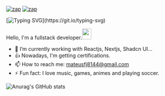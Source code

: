[![zap](https://img.shields.io/badge/Instagram-E4405F?style=for-the-badge&logo=instagram&logoColor=white)](https://www.instagram.com/mateus_fjj/)
[![zap](https://img.shields.io/badge/LinkedIn-0077B5?style=for-the-badge&logo=linkedin&logoColor=white)](https://www.linkedin.com/in/mateus-sousa-a9465325b/)

[![Typing SVG](https://readme-typing-svg.herokuapp.com?lines=Hi%2C+I'm+happy+because+you+are+here!!!)](https://git.io/typing-svg)

Hello, I'm a fullstack developer.<a href="https://www.gautamkrishnar.com/"><img src="https://media.giphy.com/media/hvRJCLFzcasrR4ia7z/giphy.gif" width="25px" height="30px"></a>

- 🍃 I’m currently working with Reactjs, Nextjs, Shadcn UI...
- 👍 Nowadays, I'm getting certifications.
- 📫 How to reach me: mateusfj8144@gmail.com
- ⚡ Fun fact: I love music, games, animes and playing soccer.


![Anurag's GitHub stats](https://github-readme-stats.vercel.app/api?username=mateusfj&show_icons=true&theme=radical&token=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)

